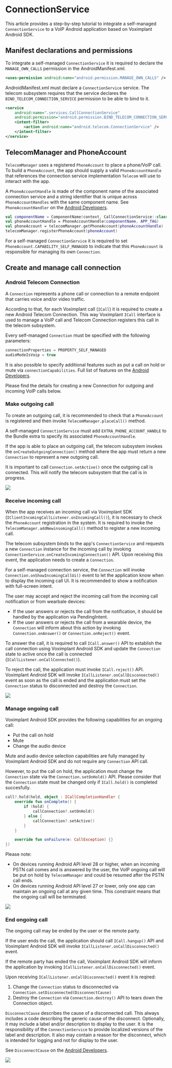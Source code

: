 # ConnectionService
This article provides a step-by-step tutorial to integrate a self-managed `ConnectionService` to a VoIP Android application based on Voximplant Android SDK.

## Manifest declarations and permissions
To integrate a self-managed `ConnectionService` it is required to declare the `MANAGE_OWN_CALLS` permission in the AndroidManifest.xml.
```XML
<uses-permission android:name="android.permission.MANAGE_OWN_CALLS" />
```
AndroidManifest.xml must declare a `ConnectionService` service. The telecom subsystem requires that the service declares the `BIND_TELECOM_CONNECTION_SERVICE` permission to be able to bind to it.
```XML
<service
    android:name=".services.CallConnectionService"
    android:permission="android.permission.BIND_TELECOM_CONNECTION_SERVICE">
    <intent-filter>
        <action android:name="android.telecom.ConnectionService" />
    </intent-filter>
</service>
```

## TelecomManager and PhoneAccount
`TelecomManager` uses a registered `PhoneAccount` to place a phone/VoIP call. To build a `PhoneAccount`, the app should supply a valid `PhoneAccountHandle` that references the connection service implementation `Telecom` will use to interact with the app.

A `PhoneAccountHandle` is made of the component name of the associated connection service and a string identifier that is unique across `PhoneAccountHandles` with the same component name. See `PhoneAccountHandler` on the [Android Developers](https://developer.android.com/reference/android/telecom/PhoneAccountHandle).

```Kotlin
val componentName = ComponentName(context, CallConnectionService::class.java)
val phoneAccountHandle = PhoneAccountHandle(componentName, APP_TAG)
val phoneAccount = telecomManager.getPhoneAccount(phoneAccountHandle)
telecomManager.registerPhoneAccount(phoneAccount)
```
For a self-managed `ConnectionService` it is required to set `PhoneAccount.CAPABILITY_SELF_MANAGED` to indicate that this `PhoneAccount` is responsible for managing its own `Connection`.

## Create and manage call connection

### Android Telecom Connection
A `Connection` represents a phone call or connection to a remote endpoint that carries voice and/or video traffic.

According to that, for each Voximplant call (`ICall`) it is required to create a new Android Telecom Connection. This way Voximplant `ICall` interface is used to manage a VoIP call and Telecom Connection registers this call in the telecom subsystem.

Every self-managed `Connection` must be specified with the following parameters:
```Kotlin
connectionProperties = PROPERTY_SELF_MANAGED
audioModeIsVoip = true
```

It is also possible to specify additional features such as put a call on hold or mute via `connectionCapabilities`. Full list of features on the [Android Developers](https://developer.android.com/reference/android/telecom/Connection).

Please find the details for creating a new Connection for outgoing and incoming VoIP calls below.

### Make outgoing call
To create an outgoing call, it is recommended to check that a `PhoneAccount` is registered and then invoke `TelecomManager.placeCall()` method.

A self-managed `ConnectionService` must add `EXTRA_PHONE_ACCOUNT_HANDLE` to the Bundle extra to specify its associated `PhoneAccountHandle`.

If the app is able to place an outgoing call, the telecom subsystem invokes the `onCreateOutgoingConnection()` method where the app must return a new `Connection` to represent a new outgoing call.

It is important to call `Connection.setActive()` once the outgoing call is connected. This will notify the telecom subsystem that the call is in progress.

<img src="../screenshots/schemes/connection_scheme_outgoing_call.png">

### Receive incoming call
When the app receives an incoming call via Voximplant SDK (`IClientIncomingCallListener.onIncomingCall()`), it is necessary to check the `PhoneAccount` registration in the system. It is required to invoke the `TelecomManager.addNewinsomingCall()` method to register a new incoming call.

The telecom subsystem binds to the app's `ConnectionService` and requests a new `Connection` instance for the incoming call by invoking `ConnectionService.onCreateIncomingConnection()` API. Upon receiving this event, the application needs to create a `Connection`.

For a self-managed connection service, the `Connection` will invoke `Connection.onShowIncomingCallUi()` event to let the application know when to display the incoming call UI. It is recommended to show a notification with full-screen intent.

The user may accept and reject the incoming call from the incoming call notification or from wearbale devices:
- If the user answers or rejects the call from the notification, it should be handled by the application via PendingIntent.
- If the user answers or rejects the call from a wearable device, the `Connection` will inform about this action by invoking `Connection.onAnswer()` or `Connection.onReject()` event.

To answer the call, it is required to call `ICall.answer()` API to establish the call connection using Voximplant Android SDK and update the `Connection` state to active once the call is connected (`ICallListener.onCallConnected()`).

To reject the call, the application must invoke `ICall.reject()` API. Voximplant Android SDK will invoke `ICallListener.onCallDisconnected()` event as soon as the call is ended and the application must set the `Connection` status to disconnected and destroy the `Connection`.

<img src="../screenshots/schemes/connection_scheme_incoming_call.png">

### Manage ongoing call
Voximplant Android SDK provides the following capabilities for an ongoing call:
- Put the call on hold
- Mute
- Change the audio device

Mute and audio device selection capabilities are fully managed by Voximplant Android SDK and do not require any `Connection` API call.

However, to put the call on hold, the application must change the `Connection` state via the `Connection.setOnHold()` API. Please consider that the `Connection` state must be changed only if `ICall.hold()` is completed succesfully. 

```Kotlin
call?.hold(hold, object : ICallCompletionHandler {
    override fun onComplete() {
        if (hold) {
            callConnection?.setOnHold()
        } else {
            callConnection?.setActive()
        }
    }

    override fun onFailure(e: CallException) {}
})
```

Please note:
- On devices running Android API level 28 or higher, when an incoming PSTN call comes and is answered by the user, the VoIP ongoing call will be put on hold by `TelecomManager` and could be resumed after the PSTN call ends.
- On devices running Android API level 27 or lower, only one app can maintain an ongoing call at any given time. This constraint means that the ongoing call will be terminated.

<img src="../screenshots/schemes/connection_scheme_ongoing_call.png">

### End ongoing call
The ongoing call may be ended by the user or the remote party. 

If the user ends the call, the application should call `ICall.hangup()` API and Voximplant Android SDK will invoke `ICallListener.onCallDisconnected()` event. 

If the remote party has ended the call, Voximplant Android SDK will inform the application by invoking `ICallListener.onCallDisconnected()` event.

Upon receiving `ICallListener.onCallDisconnected()` event it is reqired:
1. Change the `Connection` status to disconnected via `Connection.setDisconnected(DisconnectCause)`
2. Destroy the `Connection` via `Connection.destroy()` API to tears down the Connection object.

`DisconnectCause` describes the cause of a disconnected call. This always includes a code describing the generic cause of the disconnect. Optionally, it may include a label and/or description to display to the user. It is the responsibility of the `ConnectionService` to provide localized versions of the label and description. It also may contain a reason for the disconnect, which is intended for logging and not for display to the user.

See `DisconnectCause` on the [Android Developers](https://developer.android.com/reference/android/telecom/DisconnectCause).

<img src="../screenshots/schemes/connection_scheme_disconnect_cause.png">
